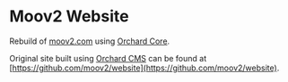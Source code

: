 # Moov2 Website

Rebuild of [moov2.com](https://moov2.com) using [Orchard Core](https://github.com/OrchardCMS/OrchardCore).

Original site built using [Orchard CMS](https://github.com/OrchardCMS/Orchard) can be found at [https://github.com/moov2/website](https://github.com/moov2/website).